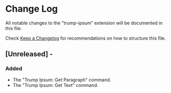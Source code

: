 # Change Log
All notable changes to the "trump-ipsum" extension will be documented in this file.

Check [Keep a Changelog](http://keepachangelog.com/) for recommendations on how to structure this file.

## [Unreleased] - 
### Added
  - The "Trump Ipsum: Get Paragraph" command.
  - The "Trump Ipsum: Get Text" command.